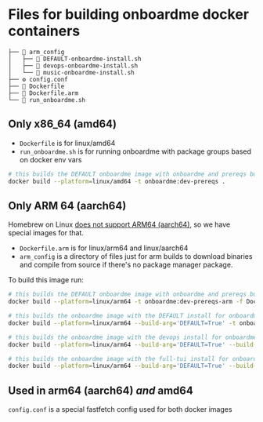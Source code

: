# Files for building onboardme docker containers

```
├──  arm_config
│   ├──  DEFAULT-onboardme-install.sh
│   ├──  devops-onboardme-install.sh
│   └──  music-onboardme-install.sh
├── ⚙️ config.conf
├── 🐳 Dockerfile
├── 🐳 Dockerfile.arm
└──  run_onboardme.sh
```

## Only x86_64 (amd64)
- `Dockerfile` is for linux/amd64
- `run_onboardme.sh` is for running onboardme with package groups based on docker env vars

```bash
# this builds the DEFAULT onboardme image with onboardme and prereqs but doesn't run onboardme
docker build --platform=linux/amd64 -t onboardme:dev-prereqs .
```

## Only ARM 64 (aarch64)
Homebrew on Linux [does not support ARM64 (aarch64)](https://docs.brew.sh/Homebrew-on-Linux#arm-unsupported), so we have special images for that.
- `Dockerfile.arm` is for linux/arm64 and linux/aarch64
- `arm_config` is a directory of files just for arm builds to download binaries and compile from source if there's no package manager package.

To build this image run:

```bash
# this builds the DEFAULT onboardme image with onboardme and prereqs but doesn't run onboardme
docker build --platform=linux/arm64 -t onboardme:dev-prereqs-arm -f Dockerfile.arm .

# this builds the onboardme image with the DEFAULT install for onboardme
docker build --platform=linux/arm64 --build-arg='DEFAULT=True' -t onboardme:dev-arm -f Dockerfile.arm .

# this builds the onboardme image with the devops install for onboardme
docker build --platform=linux/arm64 --build-arg='DEFAULT=True' --build-arg='DEVOPS=True' -t onboardme:dev-devops-arm -f Dockerfile.arm .

# this builds the onboardme image with the full-tui install for onboardme
docker build --platform=linux/arm64 --build-arg='DEFAULT=True' --build-arg='DEVOPS=True' --build-arg='MUSIC=True' -t onboardme:dev-full-tui-arm -f Dockerfile.arm .
```

## Used in arm64 (aarch64) _and_ amd64
`config.conf` is a special fastfetch config used for both docker images
